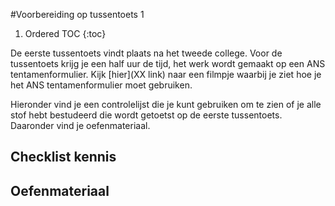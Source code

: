 #Voorbereiding op tussentoets 1

1. Ordered TOC
{:toc}

De eerste tussentoets vindt plaats na het tweede college. 
Voor de tussentoets krijg je een half uur de tijd, het werk wordt gemaakt op een ANS tentamenformulier. Kijk [hier](XX link) naar een filmpje waarbij je ziet hoe je het ANS tentamenformulier moet gebruiken. 

Hieronder vind je een controlelijst die je kunt gebruiken om te zien of je alle stof hebt bestudeerd die wordt getoetst op de eerste tussentoets.
Daaronder vind je oefenmateriaal.

## Checklist kennis




## Oefenmateriaal